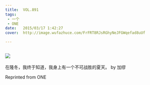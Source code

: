 ```yaml
---
title:	VOL.891
tags:
 - 一个
 - ONE
date:	2015/03/17 1:42:27
cover:	http://image.wufazhuce.com/FrFRT8RJsRGhyNeJFGWqefad8uUf

---
```

![](http://image.wufazhuce.com/FrFRT8RJsRGhyNeJFGWqefad8uUf)
---

在隆冬，我终于知道，我身上有一个不可战胜的夏天。 by 加缪
 
Reprinted from ONE
